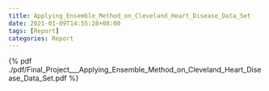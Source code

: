 ```yaml
---
title: Applying_Ensemble_Method_on_Cleveland_Heart_Disease_Data_Set
date: 2021-01-09T14:55:28+08:00
tags: [Report]
categories: Report
---
```


{% pdf ./pdf/Final_Project___Applying_Ensemble_Method_on_Cleveland_Heart_Disease_Data_Set.pdf %}
